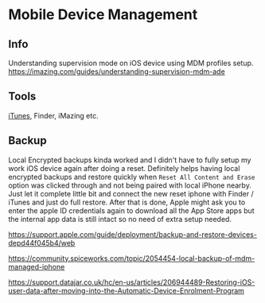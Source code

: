 
# Mobile Device Management

## Info
Understanding supervision mode on iOS device using MDM profiles setup.
https://imazing.com/guides/understanding-supervision-mdm-ade

## Tools
[iTunes](iTunes.md), Finder, iMazing etc.

## Backup

Local Encrypted backups kinda worked and I didn't have to fully setup my work iOS device again after doing a reset.
Definitely helps having local encrypted backups and restore quickly when `Reset All Content and Erase` option was clicked through and not being paired with local iPhone nearby. Just let it complete little bit and connect the new reset iphone with Finder / iTunes and just do full restore. After that is done, Apple might ask you to enter the apple ID credentials again to download all the App Store apps but the internal app data is still intact so no need of extra setup needed.

https://support.apple.com/guide/deployment/backup-and-restore-devices-depd44f045b4/web

https://community.spiceworks.com/topic/2054454-local-backup-of-mdm-managed-iphone

https://support.datajar.co.uk/hc/en-us/articles/206944489-Restoring-iOS-user-data-after-moving-into-the-Automatic-Device-Enrolment-Program